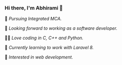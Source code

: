 ### Hi there, I'm Abhirami 👋
🔭 *Pursuing Integrated MCA.*

🤞  *Looking forward to working as a software developer.*

👩‍💻 *Love coding in C, C++ and Python.*

🌱 *Currently learning to work with Laravel 8.*

🤖 *Interested in web development.*

<!--
**lionking2000/lionking2000** is a ✨ _special_ ✨ repository because its `README.md` (this file) appears on your GitHub profile.

Here are some ideas to get you started:

- 🔭 I’m currently working on ...
- 🌱 I’m currently learning ...
- 👯 I’m looking to collaborate on ...
- 🤔 I’m looking for help with ...
- 💬 Ask me about ...
- 📫 How to reach me: ...
- 😄 Pronouns: ...
- ⚡ Fun fact: ...
-->
